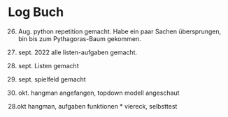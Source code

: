 # Log Buch


26. Aug. 
python repetition gemacht. Habe ein paar Sachen übersprungen, bin bis zum Pythagoras-Baum gekommen.


2. sept. 2022
alle listen-aufgaben gemacht. 


8. sept.
Listen gemacht


16. sept.
spielfeld gemacht

21. okt.
hangman angefangen, topdown modell angeschaut

28.okt 
hangman, aufgaben funktionen * viereck, selbsttest

